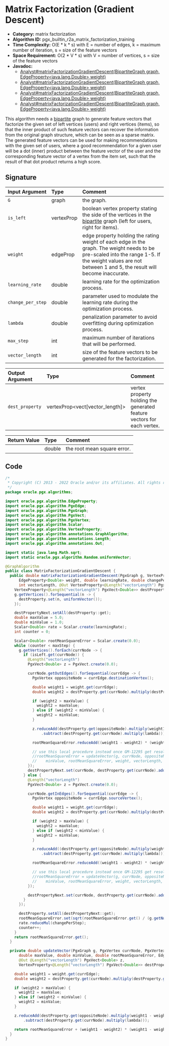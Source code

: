 # Matrix Factorization (Gradient Descent)

- **Category:** matrix factorization
- **Algorithm ID:** pgx_builtin_r2a_matrix_factorization_training
- **Time Complexity:** O(E * k * s) with E = number of edges, k = maximum number of iteration, s = size of the feature vectors
- **Space Requirement:** O(2 * V * s) with V = number of vertices, s = size of the feature vectors
- **Javadoc:** 
  - [Analyst#matrixFactorizationGradientDescent(BipartiteGraph graph, EdgeProperty<java.lang.Double> weight)](https://docs.oracle.com/en/database/oracle/property-graph/22.4/spgjv/oracle/pgx/api/Analyst.html#matrixFactorizationGradientDescent-oracle.pgx.api.BipartiteGraph-oracle.pgx.api.EdgeProperty-)
  - [Analyst#matrixFactorizationGradientDescent(BipartiteGraph graph, EdgeProperty<java.lang.Double> weight)](https://docs.oracle.com/en/database/oracle/property-graph/22.4/spgjv/oracle/pgx/api/Analyst.html#matrixFactorizationGradientDescent-oracle.pgx.api.BipartiteGraph-oracle.pgx.api.EdgeProperty-)
  - [Analyst#matrixFactorizationGradientDescent(BipartiteGraph graph, EdgeProperty<java.lang.Double> weight)](https://docs.oracle.com/en/database/oracle/property-graph/22.4/spgjv/oracle/pgx/api/Analyst.html#matrixFactorizationGradientDescent-oracle.pgx.api.BipartiteGraph-oracle.pgx.api.EdgeProperty-)
  - [Analyst#matrixFactorizationGradientDescent(BipartiteGraph graph, EdgeProperty<java.lang.Double> weight)](https://docs.oracle.com/en/database/oracle/property-graph/22.4/spgjv/oracle/pgx/api/Analyst.html#matrixFactorizationGradientDescent-oracle.pgx.api.BipartiteGraph-oracle.pgx.api.EdgeProperty-)

This algorithm needs a [bipartite](prog-guides/mutation-subgraph/subgraph.html#create-a-bipartite-subgraph-based-on-a-vertex-list) graph to generate feature vectors that factorize the given set of left vertices (users) and right vertices (items), so that the inner product of such feature vectors can recover the information from the original graph structure, which can be seen as a sparse matrix. The generated feature vectors can be used for making recommendations with the given set of users, where a good recommendation for a given user will be a dot (inner) product between the feature vector of the user and the corresponding feature vector of a vertex from the item set, such that the result of that dot product returns a high score.


## Signature

| Input Argument | Type | Comment |
| :--- | :--- | :--- |
| `G` | graph | the graph. |
| `is_left` | vertexProp<node> | boolean vertex property stating the side of the vertices in the [bipartite](prog-guides/mutation-subgraph/subgraph.html#create-a-bipartite-subgraph-based-on-a-vertex-list) graph (left for users, right for items). |
| `weight` | edgeProp<double> | edge property holding the rating weight of each edge in the graph. The weight needs to be pre-scaled into the range 1-5. If the weight values are not between 1 and 5, the result will become inaccurate. |
| `learning_rate` | double | learning rate for the optimization process. |
| `change_per_step` | double | parameter used to modulate the learning rate during the optimization process. |
| `lambda` | double | penalization parameter to avoid overfitting during optimization process. |
| `max_step` | int | maximum number of iterations that will be performed. |
| `vector_length` | int | size of the feature vectors to be generated for the factorization. |

| Output Argument | Type | Comment |
| :--- | :--- | :--- |
| `dest_property` | vertexProp<vect<double>[vector_length]> | vertex property holding the generated feature vectors for each vertex. |

| Return Value | Type | Comment |
| :--- | :--- | :--- |
| | double | the root mean square error. |

## Code

```java
/*
 * Copyright (C) 2013 - 2022 Oracle and/or its affiliates. All rights reserved.
 */
package oracle.pgx.algorithms;

import oracle.pgx.algorithm.EdgeProperty;
import oracle.pgx.algorithm.PgxEdge;
import oracle.pgx.algorithm.PgxGraph;
import oracle.pgx.algorithm.PgxVect;
import oracle.pgx.algorithm.PgxVertex;
import oracle.pgx.algorithm.Scalar;
import oracle.pgx.algorithm.VertexProperty;
import oracle.pgx.algorithm.annotations.GraphAlgorithm;
import oracle.pgx.algorithm.annotations.Length;
import oracle.pgx.algorithm.annotations.Out;

import static java.lang.Math.sqrt;
import static oracle.pgx.algorithm.Random.uniformVector;

@GraphAlgorithm
public class MatrixFactorizationGradientDescent {
  public double matrixFactorizationGradientDescent(PgxGraph g, VertexProperty<Boolean> isLeft,
      EdgeProperty<Double> weight, double learningRate, double changePerStep, double lambda, int maxStep,
      int vectorLength, @Out VertexProperty<@Length("vectorLength") PgxVect<Double>> destProperty) {
    VertexProperty<@Length("vectorLength") PgxVect<Double>> destPropertyNext = VertexProperty.create();
    g.getVertices().forSequential(n -> {
      destProperty.set(n, uniformVector());
    });

    destPropertyNext.setAll(destProperty::get);
    double maxValue = 5.0;
    double minValue = 1.0;
    Scalar<Double> rate = Scalar.create(learningRate);
    int counter = 0;

    Scalar<Double> rootMeanSquareError = Scalar.create(0.0);
    while (counter < maxStep) {
      g.getVertices().forEach(currNode -> {
        if (isLeft.get(currNode)) {
          @Length("vectorLength")
          PgxVect<Double> z = PgxVect.create(0.0);

          currNode.getOutEdges().forSequential(currEdge -> {
            PgxVertex oppositeNode = currEdge.destinationVertex();

            double weight1 = weight.get(currEdge);
            double weight2 = destProperty.get(currNode).multiply(destProperty.get(oppositeNode));

            if (weight2 > maxValue) {
              weight2 = maxValue;
            } else if (weight2 < minValue) {
              weight2 = minValue;
            }

            z.reduceAdd(destProperty.get(oppositeNode).multiply(weight1 - weight2)
                .subtract(destProperty.get(currNode).multiply(lambda)));

            rootMeanSquareError.reduceAdd((weight1 - weight2) * (weight1 - weight2));

            // use this local procedure instead once GM-12295 get resolved
            //rootMeanSquareError = updateVector(g, currNode, oppositeNode, currEdge, lambda, maxValue,
            //    minValue, rootMeanSquareError, weight, vectorLength, z, destProperty);
          });
          destPropertyNext.set(currNode, destProperty.get(currNode).add(z.multiply(rate.get())));
        } else {
          @Length("vectorLength")
          PgxVect<Double> z = PgxVect.create(0.0);

          currNode.getInEdges().forSequential(currEdge -> {
            PgxVertex oppositeNode = currEdge.sourceVertex();

            double weight1 = weight.get(currEdge);
            double weight2 = destProperty.get(currNode).multiply(destProperty.get(oppositeNode));

            if (weight2 > maxValue) {
              weight2 = maxValue;
            } else if (weight2 < minValue) {
              weight2 = minValue;
            }

            z.reduceAdd((destProperty.get(oppositeNode).multiply(weight1 - weight2)
                .subtract(destProperty.get(currNode).multiply(lambda))));

            rootMeanSquareError.reduceAdd((weight1 - weight2) * (weight1 - weight2));

            // use this local procedure instead once GM-12295 get resolved
            //rootMeanSquareError = updateVector(g, currNode, oppositeNode, currEdge, lambda, maxValue,
            //    minValue, rootMeanSquareError, weight, vectorLength, Z, destProperty);
          });

          destPropertyNext.set(currNode, destProperty.get(currNode).add(z.multiply(rate.get())));
        }
      });

      destProperty.setAll(destPropertyNext::get);
      rootMeanSquareError.set(sqrt(rootMeanSquareError.get() / (g.getNumEdges() * 2.0)));
      rate.reduceMul(changePerStep);
      counter++;
    }
    return rootMeanSquareError.get();
  }

  private double updateVector(PgxGraph g, PgxVertex currNode, PgxVertex oppositeNode, PgxEdge currEdge, double lambda,
      double maxValue, double minValue, double rootMeanSquareError, EdgeProperty<Double> weight, int vectorLength,
      @Out @Length("vectorLength") PgxVect<Double> z,
      VertexProperty<@Length("vectorLength") PgxVect<Double>> destProperty) {

    double weight1 = weight.get(currEdge);
    double weight2 = destProperty.get(currNode).multiply(destProperty.get(oppositeNode));

    if (weight2 > maxValue) {
      weight2 = maxValue;
    } else if (weight2 < minValue) {
      weight2 = minValue;
    }

    z.reduceAdd(destProperty.get(oppositeNode).multiply(weight1 - weight2)
        .subtract(destProperty.get(currNode).multiply(lambda)));

    return rootMeanSquareError + (weight1 - weight2) * (weight1 - weight2);
  }
}
```
